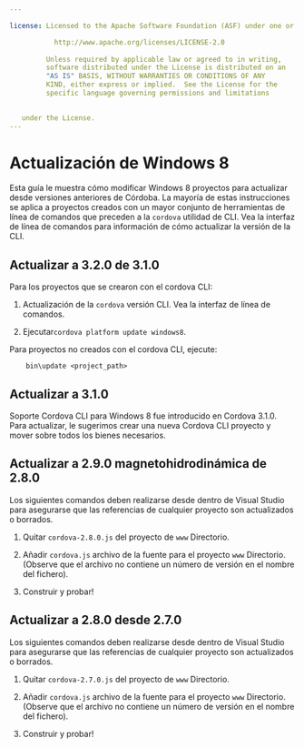 ```yaml
---

license: Licensed to the Apache Software Foundation (ASF) under one or more contributor license agreements. See the NOTICE file distributed with this work for additional information regarding copyright ownership. The ASF licenses this file to you under the Apache License, Version 2.0 (the "License"); you may not use this file except in compliance with the License. You may obtain a copy of the License at

           http://www.apache.org/licenses/LICENSE-2.0
    
         Unless required by applicable law or agreed to in writing,
         software distributed under the License is distributed on an
         "AS IS" BASIS, WITHOUT WARRANTIES OR CONDITIONS OF ANY
         KIND, either express or implied.  See the License for the
         specific language governing permissions and limitations
    

   under the License.
---
```


# Actualización de Windows 8

Esta guía le muestra cómo modificar Windows 8 proyectos para actualizar desde versiones anteriores de Córdoba. La mayoría de estas instrucciones se aplica a proyectos creados con un mayor conjunto de herramientas de línea de comandos que preceden a la `cordova` utilidad de CLI. Vea la interfaz de línea de comandos para información de cómo actualizar la versión de la CLI.

## Actualizar a 3.2.0 de 3.1.0

Para los proyectos que se crearon con el cordova CLI:

1.  Actualización de la `cordova` versión CLI. Vea la interfaz de línea de comandos.

2.  Ejecutar`cordova platform update windows8`.

Para proyectos no creados con el cordova CLI, ejecute:

        bin\update <project_path>
    

## Actualizar a 3.1.0

Soporte Cordova CLI para Windows 8 fue introducido en Cordova 3.1.0. Para actualizar, le sugerimos crear una nueva Cordova CLI proyecto y mover sobre todos los bienes necesarios.

## Actualizar a 2.9.0 magnetohidrodinámica de 2.8.0

Los siguientes comandos deben realizarse desde dentro de Visual Studio para asegurarse que las referencias de cualquier proyecto son actualizados o borrados.

1.  Quitar `cordova-2.8.0.js` del proyecto de `www` Directorio.

2.  Añadir `cordova.js` archivo de la fuente para el proyecto `www` Directorio. (Observe que el archivo no contiene un número de versión en el nombre del fichero).

3.  Construir y probar!

## Actualizar a 2.8.0 desde 2.7.0

Los siguientes comandos deben realizarse desde dentro de Visual Studio para asegurarse que las referencias de cualquier proyecto son actualizados o borrados.

1.  Quitar `cordova-2.7.0.js` del proyecto de `www` Directorio.

2.  Añadir `cordova.js` archivo de la fuente para el proyecto `www` Directorio. (Observe que el archivo no contiene un número de versión en el nombre del fichero).

3.  Construir y probar!